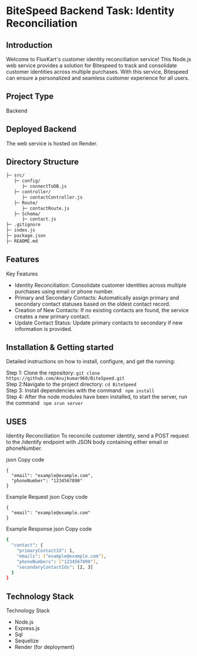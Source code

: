 # BiteSpeed Backend Task: Identity Reconciliation


## Introduction
Welcome to FluxKart's customer identity reconciliation service! This Node.js web service provides a solution for Bitespeed to track and consolidate customer identities across multiple purchases. With this service, Bitespeed can ensure a personalized and seamless customer experience for all users.

## Project Type
 Backend

## Deployed Backend
The web service is hosted on Render.

## Directory Structure
``` bash
├─ src/
   ├─ config/
      ├─ connectToDB.js
   ├─ controller/
      ├─ contactController.js
   ├─ Route/
      ├─ contactRoute.js
   ├─ Schema/
      ├─ contact.js
├─ .gitignore
├─ index.js
├─ package.json
├─ README.md
```


## Features
Key Features
- Identity Reconciliation: Consolidate customer identities across multiple purchases using email or phone number.
- Primary and Secondary Contacts: Automatically assign primary and secondary contact statuses based on the oldest contact record.
- Creation of New Contacts: If no existing contacts are found, the service creates a new primary contact.
- Update Contact Status: Update primary contacts to secondary if new information is provided.

## Installation & Getting started
Detailed instructions on how to install, configure, and get the running: </br>

Step 1: Clone the repository:
```git clone https://github.com/Anujkumar960/BiteSpeed.git``` </br>
Step 2:Navigate to the project directory:
```cd BiteSpeed```</br>
Step 3: Install dependencies with the command
``` npm install``` </br>
Step 4: After the node modules have been installed, to start the server, run the command ``` npm srun server``` </br>


## USES
Identity Reconciliation
To reconcile customer identity, send a POST request to the /identify endpoint with JSON body containing either email or phoneNumber.

json
Copy code
```
{
  "email": "example@example.com",
  "phoneNumber": "1234567890"
}
```
Example Request
json
Copy code
```
{
  "email": "example@example.com"
}
```
Example Response
json
Copy code
```bash
{
  "contact": {
    "primaryContactId": 1,
    "emails": ["example@example.com"],
    "phoneNumbers": ["1234567890"],
    "secondaryContactIds": [2, 3]
  }
}
```

## Technology Stack
Technology Stack
- Node.js
- Express.js
- Sql
- Sequelize
- Render (for deployment)



